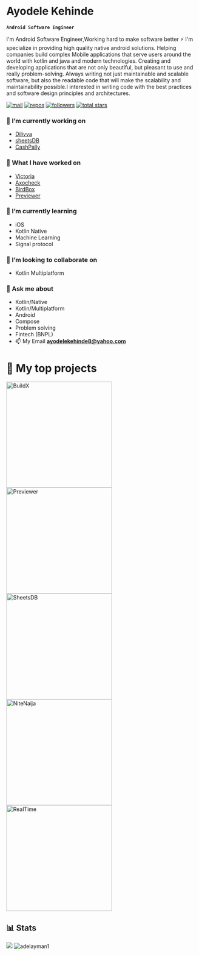 
# Ayodele Kehinde

**`Android Software Engineer`**

I'm Android Software Engineer,Working hard to make software better ⚡ I'm specialize in providing high quality native android solutions. Helping companies build complex Mobile applications that serve users around the world with kotlin and java and modern technologies. Creating and developing applications that are not only beautiful, but pleasant to use and really problem-solving. Always writing not just maintainable and scalable software, but also the readable code that will make the scalability and maintainability possible.I interested in writing code with the best practices and software design principles and architectures.

<p align="left">
      <a href="mailto:ayodelekehinde@yahoo.com">
         <img alt="mail" title="message me" src="https://custom-icon-badges.demolab.com/badge/-ayodelekehinde8@yahoo.com-red?style=for-the-badge&logo=mention&logoColor=white"/></a> 
      <a href="https://github.com/ayodelekehinde?tab=repositories">
         <img alt="repos" title="All repos" src="https://custom-icon-badges.demolab.com/badge/-My%20Repos-yellow?style=for-the-badge&logoColor=white&logo=repo"/></a> 
      <a href="https://github.com/ayodelekehinde?tab=followers">
         <img alt="followers" title="Follow me on Github" src="https://custom-icon-badges.demolab.com/github/followers/ayodelekehinde?color=236ad3&labelColor=1155ba&style=for-the-badge&logo=person-add&label=Follow&logoColor=white"/></a>
      <a href="https://github.com/ayodelekehinde?tab=repositories&sort=stargazers">
         <img alt="total stars" title="Total stars on GitHub" src="https://custom-icon-badges.demolab.com/github/stars/ayodelekehinde?color=55960c&style=for-the-badge&labelColor=488207&logo=star"/></a>
   </p>
<h4 align="left"></h4>

### 🔭 I’m currently working on
   - [Dilivva](https://play.google.com/store/apps/details?id=com.nqb8.dilivvasender)
   - [sheetsDB](https://github.com/Cherrio-LLC/sheets-db)
   - [CashPally](https://play.google.com/store/apps/details?id=com.nqb8.cashpally)
     
### 🤔 What I have worked on
   - [Victoria](https://victoria.cashpally.com)
   - [Axocheck](https://play.google.com/store/apps/details?id=com.nqb8.axocheck)
   - [BirdBox](https://play.google.com/store/apps/details?id=com.cherrio.birdbox)
   - [Previewer](https://play.google.com/store/apps/details?id=com.cherrio.previewer)

### 🌱 I’m currently learning
- iOS
- Kotlin Native
- Machine Learning
- Signal protocol

### 👯 I’m looking to collaborate on
- Kotlin Multiplatform


### 💬 Ask me about
- Kotlin/Native
- Kotlin/Multiplatform
- Android
- Compose
- Problem solving
- Fintech (BNPL)
- 📫 My Email **ayodelekehinde8@yahoo.com**

# :file_folder: My top projects

<p align="left">
    <a href="https://github.com/ayodelekehinde/BuildX"><img width="278" src="https://denvercoder1-github-readme-stats.vercel.app/api/pin/?username=ayodelekehinde&repo=BuildX&theme=react&bg_color=073042&title_color=3cdb85&hide_border=true&icon_color=F8D866&show_icons=true" alt="BuildX"></a>
    <a href="https://github.com/ayodelekehinde/Previewer"><img width="278" src="https://denvercoder1-github-readme-stats.vercel.app/api/pin/?username=ayodelekehinde&repo=Previewer&theme=react&bg_color=073042&title_color=3cdb85&hide_border=true&icon_color=F8D866&show_icons=true" alt="Previewer"></a> 
    <a href="https://github.com/ayodelekehinde/sheets-db"><img width="278" src="https://denvercoder1-github-readme-stats.vercel.app/api/pin/?username=ayodelekehinde&repo=sheets-db&theme=react&bg_color=073042&title_color=3cdb85&hide_border=true&icon_color=F8D866&show_icons=true" alt="SheetsDB"></a> 
    <a href="https://github.com/ayodelekehinde/NiteNaija"><img width="278" src="https://denvercoder1-github-readme-stats.vercel.app/api/pin/?username=ayodelekehinde&repo=NiteNaija&theme=react&bg_color=073042&title_color=3cdb85&hide_border=true&icon_color=F8D866&show_icons=true" alt="NiteNaija"></a>
    <a href="https://github.com/ayodelekehinde/RealTime"><img width="278" src="https://denvercoder1-github-readme-stats.vercel.app/api/pin/?username=ayodele&repo=RealTime&theme=react&bg_color=073042&title_color=3cdb85&hide_border=true&icon_color=F8D866&show_icons=true" alt="RealTime"></a>
  </p>
  
## 📊 Stats

<p align="left" alt="ayodelekehinde">
<img src="https://github-readme-stats.vercel.app/api?username=ayodelekehinde&show_icons=true&theme=tokyonight" /> 
<img src="https://github-readme-streak-stats.herokuapp.com/?user=ayodelekehinde&theme=tokyonight&hide_border=false" alt="adelayman1" />
</p>
